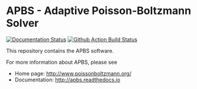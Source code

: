 APBS - Adaptive Poisson-Boltzmann Solver
========================================

[![Documentation Status](https://readthedocs.org/projects/apbs/badge/?version=latest)](https://apbs.readthedocs.io/en/latest/?badge=latest)
[![Github Action Build Status](https://github.com/Electrostatics/apbs/workflows/Build/badge.svg)](https://github.com/Electrostatics/apbs/actions)

This repository contains the APBS software.

For more information about APBS, please see

* Home page:  http://www.poissonboltzmann.org/
* Documentation: http://apbs.readthedocs.io
